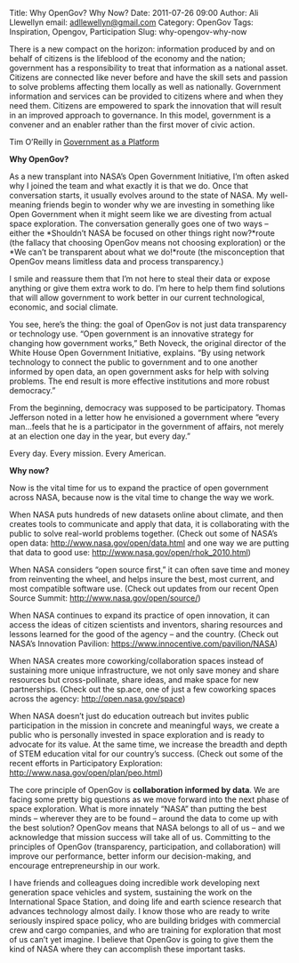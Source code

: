 Title: Why OpenGov? Why Now?
Date: 2011-07-26 09:00
Author: Ali Llewellyn
email: adllewellyn@gmail.com
Category: OpenGov
Tags: Inspiration, Opengov, Participation
Slug: why-opengov-why-now

There is a new compact on the horizon: information produced by and on
behalf of citizens is the lifeblood of the economy and the nation;
government has a responsibility to treat that information as a national
asset. Citizens are connected like never before and have the skill sets
and passion to solve problems affecting them locally as well as
nationally. Government information and services can be provided to
citizens where and when they need them. Citizens are empowered to spark
the innovation that will result in an improved approach to governance.
In this model, government is a convener and an enabler rather than the
first mover of civic action.

Tim O’Reilly in <span style="text-decoration: underline;">Government as
a Platform</span>

**Why OpenGov?**

As a new transplant into NASA’s Open Government Initiative, I’m often
asked why I joined the team and what exactly it is that we do. Once that
conversation starts, it usually evolves around to the state of NASA. My
well-meaning friends begin to wonder why we are investing in something
like Open Government when it might seem like we are divesting from
actual space exploration. The conversation generally goes one of two
ways – either the *Shouldn’t NASA be focused on other things right
now?*route (the fallacy that choosing OpenGov means not choosing
exploration) or the *We can’t be transparent about what we do!*route
(the misconception that OpenGov means limitless data and process
transparency.)

I smile and reassure them that I’m not here to steal their data or
expose anything or give them extra work to do. I’m here to help them
find solutions that will allow government to work better in our current
technological, economic, and social climate.

You see, here’s the thing: the goal of OpenGov is not just data
transparency or technology use. “Open government is an innovative
strategy for changing how government works,” Beth Noveck, the original
director of the White House Open Government Initiative, explains. “By
using network technology to connect the public to government and to one
another informed by open data, an open government asks for help with
solving problems. The end result is more effective institutions and more
robust democracy.”

From the beginning, democracy was supposed to be participatory. Thomas
Jefferson noted in a letter how he envisioned a government where “every
man…feels that he is a participator in the government of affairs, not
merely at an election one day in the year, but every day.”

Every day. Every mission. Every American.

**Why now?**

Now is the vital time for us to expand the practice of open government
across NASA, because now is the vital time to change the way we work.

When NASA puts hundreds of new datasets online about climate, and then
creates tools to communicate and apply that data, it is collaborating
with the public to solve real-world problems together. (Check out some
of NASA’s open data: <http://www.nasa.gov/open/data.html> and one way we
are putting that data to good use:
<http://www.nasa.gov/open/rhok_2010.html>)

When NASA considers “open source first,” it can often save time and
money from reinventing the wheel, and helps insure the best, most
current, and most compatible software use. (Check out updates from our
recent Open Source Summit: <http://www.nasa.gov/open/source/>)

When NASA continues to expand its practice of open innovation, it can
access the ideas of citizen scientists and inventors, sharing resources
and lessons learned for the good of the agency – and the country. (Check
out NASA’s Innovation Pavilion:
<https://www.innocentive.com/pavilion/NASA>)

When NASA creates more coworking/collaboration spaces instead of
sustaining more unique infrastructure, we not only save money and share
resources but cross-pollinate, share ideas, and make space for new
partnerships. (Check out the sp.ace, one of just a few coworking spaces
across the agency: <http://open.nasa.gov/space>)

When NASA doesn’t just do education outreach but invites public
participation in the mission in concrete and meaningful ways, we create
a public who is personally invested in space exploration and is ready to
advocate for its value. At the same time, we increase the breadth and
depth of STEM education vital for our country’s success. (Check out some
of the recent efforts in Participatory Exploration:
<http://www.nasa.gov/open/plan/peo.html>)

The core principle of OpenGov is **collaboration informed by data**. We
are facing some pretty big questions as we move forward into the next
phase of space exploration. What is more innately “NASA” than putting
the best minds – wherever they are to be found – around the data to come
up with the best solution? OpenGov means that NASA belongs to all of us
– and we acknowledge that mission success will take all of us.
Committing to the principles of OpenGov (transparency, participation,
and collaboration) will improve our performance, better inform our
decision-making, and encourage entrepreneurship in our work.

I have friends and colleagues doing incredible work developing next
generation space vehicles and system, sustaining the work on the
International Space Station, and doing life and earth science research
that advances technology almost daily. I know those who are ready to
write seriously inspired space policy, who are building bridges with
commercial crew and cargo companies, and who are training for
exploration that most of us can’t yet imagine. I believe that OpenGov is
going to give them the kind of NASA where they can accomplish these
important tasks.

 

